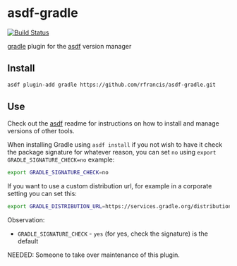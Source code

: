 # asdf-gradle

[![Build Status](https://travis-ci.org/rfrancis/asdf-gradle.svg?branch=master)](https://travis-ci.org/rfrancis/asdf-gradle)

[gradle](https://gradle.org/) plugin for the [asdf](https://github.com/asdf-vm/asdf) version manager

## Install

```sh
asdf plugin-add gradle https://github.com/rfrancis/asdf-gradle.git
```

## Use

Check out the [asdf](https://github.com/asdf-vm/asdf) readme for instructions on how to install and manage versions of other tools.

When installing Gradle using `asdf install` if you not wish to have it check the package signature for whatever reason, you can set `no` using `export GRADLE_SIGNATURE_CHECK=no` example:

```sh
export GRADLE_SIGNATURE_CHECK=no 
```

If you want to use a custom distribution url, for example in a corporate setting you can set this:

```sh
export GRADLE_DISTRIBUTION_URL=https://services.gradle.org/distributions
```

Observation:

* `GRADLE_SIGNATURE_CHECK` - `yes` (for yes, check the signature) is the default

NEEDED: Someone to take over maintenance of this plugin.
